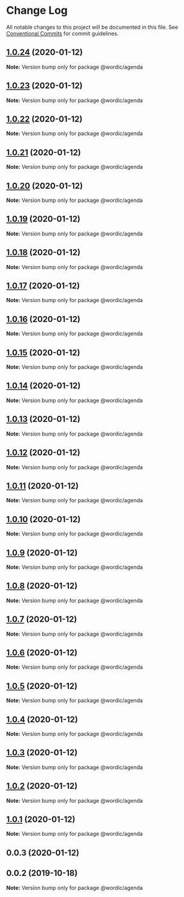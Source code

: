 # Change Log

All notable changes to this project will be documented in this file.
See [Conventional Commits](https://conventionalcommits.org) for commit guidelines.

## [1.0.24](https://github.com/shakogegia/wordic/compare/@wordic/agenda@1.0.23...@wordic/agenda@1.0.24) (2020-01-12)

**Note:** Version bump only for package @wordic/agenda

## [1.0.23](https://github.com/shakogegia/wordic/compare/@wordic/agenda@1.0.22...@wordic/agenda@1.0.23) (2020-01-12)

**Note:** Version bump only for package @wordic/agenda

## [1.0.22](https://github.com/shakogegia/wordic/compare/@wordic/agenda@1.0.21...@wordic/agenda@1.0.22) (2020-01-12)

**Note:** Version bump only for package @wordic/agenda

## [1.0.21](https://github.com/shakogegia/wordic/compare/@wordic/agenda@1.0.20...@wordic/agenda@1.0.21) (2020-01-12)

**Note:** Version bump only for package @wordic/agenda

## [1.0.20](https://github.com/shakogegia/wordic/compare/@wordic/agenda@1.0.19...@wordic/agenda@1.0.20) (2020-01-12)

**Note:** Version bump only for package @wordic/agenda

## [1.0.19](https://github.com/shakogegia/wordic/compare/@wordic/agenda@1.0.18...@wordic/agenda@1.0.19) (2020-01-12)

**Note:** Version bump only for package @wordic/agenda

## [1.0.18](https://github.com/shakogegia/wordic/compare/@wordic/agenda@1.0.17...@wordic/agenda@1.0.18) (2020-01-12)

**Note:** Version bump only for package @wordic/agenda

## [1.0.17](https://github.com/shakogegia/wordic/compare/@wordic/agenda@1.0.16...@wordic/agenda@1.0.17) (2020-01-12)

**Note:** Version bump only for package @wordic/agenda

## [1.0.16](https://github.com/shakogegia/wordic/compare/@wordic/agenda@1.0.15...@wordic/agenda@1.0.16) (2020-01-12)

**Note:** Version bump only for package @wordic/agenda

## [1.0.15](https://github.com/shakogegia/wordic/compare/@wordic/agenda@1.0.14...@wordic/agenda@1.0.15) (2020-01-12)

**Note:** Version bump only for package @wordic/agenda

## [1.0.14](https://github.com/shakogegia/wordic/compare/@wordic/agenda@1.0.13...@wordic/agenda@1.0.14) (2020-01-12)

**Note:** Version bump only for package @wordic/agenda

## [1.0.13](https://github.com/shakogegia/wordic/compare/@wordic/agenda@1.0.12...@wordic/agenda@1.0.13) (2020-01-12)

**Note:** Version bump only for package @wordic/agenda

## [1.0.12](https://github.com/shakogegia/wordic/compare/@wordic/agenda@1.0.11...@wordic/agenda@1.0.12) (2020-01-12)

**Note:** Version bump only for package @wordic/agenda

## [1.0.11](https://github.com/shakogegia/wordic/compare/@wordic/agenda@1.0.10...@wordic/agenda@1.0.11) (2020-01-12)

**Note:** Version bump only for package @wordic/agenda

## [1.0.10](https://github.com/shakogegia/wordic/compare/@wordic/agenda@1.0.9...@wordic/agenda@1.0.10) (2020-01-12)

**Note:** Version bump only for package @wordic/agenda

## [1.0.9](https://github.com/shakogegia/wordic/compare/@wordic/agenda@1.0.8...@wordic/agenda@1.0.9) (2020-01-12)

**Note:** Version bump only for package @wordic/agenda

## [1.0.8](https://github.com/shakogegia/wordic/compare/@wordic/agenda@1.0.6...@wordic/agenda@1.0.8) (2020-01-12)

**Note:** Version bump only for package @wordic/agenda

## [1.0.7](https://github.com/shakogegia/wordic/compare/@wordic/agenda@1.0.6...@wordic/agenda@1.0.7) (2020-01-12)

**Note:** Version bump only for package @wordic/agenda

## [1.0.6](https://github.com/shakogegia/wordic/compare/@wordic/agenda@1.0.5...@wordic/agenda@1.0.6) (2020-01-12)

**Note:** Version bump only for package @wordic/agenda

## [1.0.5](https://github.com/shakogegia/wordic/compare/@wordic/agenda@1.0.4...@wordic/agenda@1.0.5) (2020-01-12)

**Note:** Version bump only for package @wordic/agenda

## [1.0.4](https://github.com/shakogegia/wordic/compare/@wordic/agenda@1.0.3...@wordic/agenda@1.0.4) (2020-01-12)

**Note:** Version bump only for package @wordic/agenda

## [1.0.3](https://github.com/shakogegia/wordic/compare/@wordic/agenda@1.0.2...@wordic/agenda@1.0.3) (2020-01-12)

**Note:** Version bump only for package @wordic/agenda

## [1.0.2](https://github.com/shakogegia/wordic/compare/@wordic/agenda@1.0.1...@wordic/agenda@1.0.2) (2020-01-12)

**Note:** Version bump only for package @wordic/agenda

## [1.0.1](https://github.com/shakogegia/wordic/compare/@wordic/agenda@1.0.0...@wordic/agenda@1.0.1) (2020-01-12)

**Note:** Version bump only for package @wordic/agenda

## 0.0.3 (2020-01-12)

## 0.0.2 (2019-10-18)

**Note:** Version bump only for package @wordic/agenda
